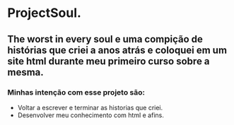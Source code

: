 # ProjectSoul.
## The worst in every soul e uma compição de histórias que criei a anos atrás e coloquei em um site html durante meu primeiro curso sobre a mesma.
### Minhas intenção com esse projeto são:

- Voltar a escrever e terminar as historias que criei.
- Desenvolver meu conhecimento com html e afins.